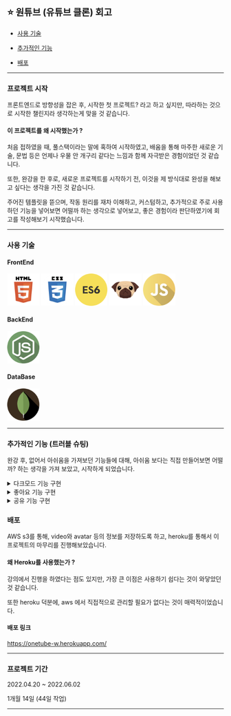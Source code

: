 ## ⭐️ 원튜브 (유튜브 클론) 회고

- [사용 기술](#사용-기술)

- [추가적인 기능](#추가적인-기능-트러블-슈팅)

- [배포](#배포)

---

### 프로젝트 시작

프론트엔드로 방향성을 잡은 후, 시작한 첫 프로젝트? 라고 하고 싶지만, 따라하는 것으로 시작한 챌린지라 생각하는게 맞을 것 같습니다.

#### 이 프로젝트를 왜 시작했는가 ?

처음 접하였을 때, 풀스택이라는 말에 혹하여 시작하였고, 배움을 통해 마주한 새로운 기술, 문법 등은 언제나 우물 안 개구리 같다는 느낌과 함께 자극받은 경험이었던 것 같습니다.

또한, 완강을 한 후로, 새로운 프로젝트를 시작하기 전, 이것을 제 방식대로 완성을 해보고 싶다는 생각을 가진 것 같습니다.

주어진 템플릿을 뜯으며, 작동 원리를 재차 이해하고, 커스텀하고, 추가적으로 주로 사용하던 기능을 넣어보면 어떨까 하는 생각으로 넣어보고, 좋은 경험이라 판단하였기에 회고를 작성해보기 시작했습니다.

---

### 사용 기술

#### FrontEnd

<p>
<img src="./read_src/tech_icon/html5.png" width="75" height="75"/>
<img src="./read_src/tech_icon/css3.png" width="75" height="75"/>
<img src="./read_src/tech_icon/es6.png" width="75" height="75"/>
<img src="./read_src/tech_icon/pug.png" width="75" height="75"/>
<img src="./read_src/tech_icon/js.png" width="75" height="75"/>
</p>

#### BackEnd

<img src="./read_src/tech_icon/nodejs.png" width="75" height="75"/>

#### DataBase

<img src="./read_src/tech_icon/mongodb.png" width="75" height="75"/>

---

### 추가적인 기능 (트러블 슈팅)

완강 후, 없어서 아쉬움을 가져보던 기능들에 대해, 아쉬움 보다는 직접 만들어보면 어떨까? 하는 생각을 가져 보았고, 시작하게 되었습니다.

<details> 
<summary>다크모드 기능 구현</summary>

### 다크 모드

자주 사용하던 모드인 만큼, 이것을 직접적으로 적용해보자 하는 다짐과 함께 처음 만들어본 추가적 기능입니다.

<img src="./read_src/function_png/darkmode.png" width="400" height="300"/>

#### Before, 구현 중 발생한 문제점은 ?

로컬 스토리지를 통해 html에 속성을 부여하는 방식으로 작업을 해보았으며, 이 과정에서 처음 html에 null인 속성이 로컬 스토리지의 값을 받기 때문에 새로고침 시, 또는 페이지 로딩 시, 설정해둔 트랜지션을 동작하는 경우가 발생했습니다.

#### After, 해당 문제를 해결한 방법은?

이 부분에 대한 고민은 js 파일이 호출될 때, 트랜지션 이벤트를 가진 preload 클래스를 부여함으로써, 페이지 로딩 시, 모든 설정 값이 부여된 후, 트랜지션 속성을 갖기에, 해당 문제가 발생하지 않도록 수정하였습니다.

#### 더 좋은 방법에 대한 고민

color-theme 라는 어트리뷰트를 set하여, 미디어 쿼리를 통해 적용을 하였던 만큼, 이슈를 고친 후로, 더 좋은 방법이 있지 않을까 생각한 것 같습니다.

그 때, prefers-color-scheme에 대한 개념을 알게 되었고, 이 방법은 렌더링 하는 문서와 관계 없이, 디스플레이의 장치 값을 통해 미디어 쿼리를 적용하는 점에서 매번 렌더링 하는 문서에 속성을 넣어주는 것 보다, 상대적으로 이점이 있을 것 같다고 생각했습니다.

#### 적용 사진

<img src="./read_src/function_png/darkmode_light.png" width="300" height="250"/>
<img src="./read_src/function_png/darkmode_dark.png" width="300" height="250"/>

---

</details>

<details> 
<summary>좋아요 기능 구현</summary>

### 좋아요 기능

기능을 구현하고자 한 의지만큼, 많은 시행 착오가 있었던 기능인 것 같습니다.

<img src="./read_src/function_png/recommend.png" width="400" height="200"/>

#### Before, 구현 중 발생한 문제점은 ?

설계 미스로, recommend 라는 모델을 만들고, 해당 모델 안에 owner와 video의 정보를 담는 방법과,

video 모델 속성 중 meta 에서 가진 rating 속성이 count와 user를 가지고, 또 user에서 owner 와 다른 추가적 데이터를 가지는 등 방법을 도전했었습니다.

이 과정에서 복잡하게 꼬여가는 구조로 오히려 스파게티 코드로 변질되어감과, 불러오려는 데이터를 제대로 불러오지 못하는 경우가 생겼습니다.

#### After, 해당 문제를 해결한 방법은?

위의 문제점을 겪으며, 한 가지의 속성은 한 가지의 일만 하도록 나누는 개념을 재차 떠올려 보았고,

video model -> meta -> rating 속성에서 user id 정보와 count 만을 가짐으로서, 해당 유저가 좋아요를 선택하였는지 확인 후, true/false의 경우에 따라, 페이지 로딩 시, 아이콘과 클릭 시, 카운트 체크에 대한 변화를 주었습니다.

#### 더 좋은 방법에 대한 고민

이 기능을 구현한 후, mongoDB를 활용한 좋아요/싫어요를 구현하기 위해 $not 연산자를 사용하는 것을 보았습니다.

또한, 유튜브 클론으로 시작한 프로젝트인 만큼, 유튜브의 기능을 분석해보았을 땐, like와 dislike 상태, removelike, removedislike 신호까지 하여 4가지 요청을 보내고 있었고,

그런 식으로 설계 했더라면, 싫어요 기능까지 제대로 구현을 해볼 수 있었을 것만 같아, 아쉬움도, 데이터베이스와 서버 연산에 대한 아쉬움도 남는 것 같습니다.

#### 적용 사진

<img src="./read_src/function_png/recommend_nonlogin.png" width="400" height="100"/>
<img src="./read_src/function_png/recommend_login.png" width="400" height="100"/>

---

</details>

<details> 
<summary>공유 기능 구현</summary>

### 공유 기능

배포를 시작한 직후, 이 링크를 매번 주소창에서 복사/붙여넣기 하는 점은 공유라는 버튼에 적용을 시켜보면 어떨까 라는 생각으로 시작한 기능입니다.

<img src="./read_src/function_png/url_share.png" width="400" height="200"/>

#### Before, 구현 중 발생한 문제점은 ?

처음 이 기능을 작성할 때, 작업은 execCommand 메소드에서 copy 이벤트를 통해 클립 보드에 저장하는 방식을 사용하였습니다.

하지만, 더 이상 해당 메소드는 권장하지 않는다는 문서를 발견되었고, 이를 수정하였습니다.

#### After, 해당 문제를 해결한 방법은?

이러한 문제점을 대체하고자 나온 Clipboard Api를 활용하여, navigator.clipboard 메소드를 통해 권장 문서에 따른 방식으로 수정을 진행하였습니다.

해당 문제점을 수정한 후, 추가적으로 발견한 문서에서 Clipboard Api는 ios에 대한 버전을 13.4 버전 이상 부터 지원한다라는 문서를 보게 되었고,

이 때문에 작업을 끝마친 후로도, 모든 버전을 호환하기 위할 때, 권장 문서에 대해서는 어떻게 생각해야 하는지 고민을 하게 된 시간이었던 것 같습니다.

#### 적용 사진

<img src="./read_src/function_png/url_share_in.png" width="400" height="100"/>

---

</details>

### 배포

AWS s3를 통해, video와 avatar 등의 정보를 저장하도록 하고, heroku를 통해서 이 프로젝트의 마무리를 진행해보았습니다.

#### 왜 Heroku를 사용했는가 ?

강의에서 진행을 하였다는 점도 있지만, 가장 큰 이점은 사용하기 쉽다는 것이 와닿았던 것 같습니다.

또한 heroku 덕분에, aws 에서 직접적으로 관리할 필요가 없다는 것이 매력적이었습니다.

#### 배포 링크

https://onetube-w.herokuapp.com/

---

### 프로젝트 기간

2022.04.20 ~ 2022.06.02

1개월 14일 (44일 작업)

---
